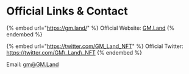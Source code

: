 # Official Links & Contact

{% embed url="https://gm.land/" %}
Official Website: [GM.Land](https://gm.land)
{% endembed %}

{% embed url="https://twitter.com/GM_Land_NFT" %}
Official Twitter: https://twitter.com/GM\_Land\_NFT
{% endembed %}

Email: [gm@GM.Land](https://mail:gm@gm.land)

